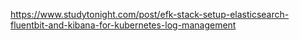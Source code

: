 https://www.studytonight.com/post/efk-stack-setup-elasticsearch-fluentbit-and-kibana-for-kubernetes-log-management


